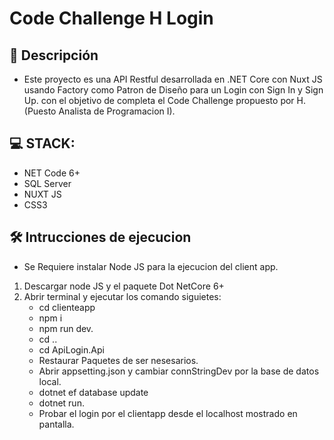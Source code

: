 # Code Challenge H Login

## 📃 Descripción
- Este proyecto es una API Restful desarrollada en .NET Core con Nuxt JS usando Factory como Patron de Diseño para un Login con Sign In y Sign Up.
con el objetivo de completa el Code Challenge propuesto por H. (Puesto Analista de Programacion I).

## 💻 STACK: 
- NET Code 6+
- SQL Server
- NUXT JS
- CSS3

## 🛠 Intrucciones de ejecucion

- Se Requiere instalar Node JS para la ejecucion del client app.
1) Descargar node JS y el paquete Dot NetCore 6+
2) Abrir terminal y ejecutar los comando siguietes:
    - cd clienteapp
    - npm i
    - npm run dev.
    - cd ..
    - cd ApiLogin.Api
    - Restaurar Paquetes de ser nesesarios.
    - Abrir appsetting.json y cambiar connStringDev por la base de datos local.
    - dotnet ef database update
    - dotnet run.
    - Probar el login por el clientapp desde el localhost mostrado en pantalla.
